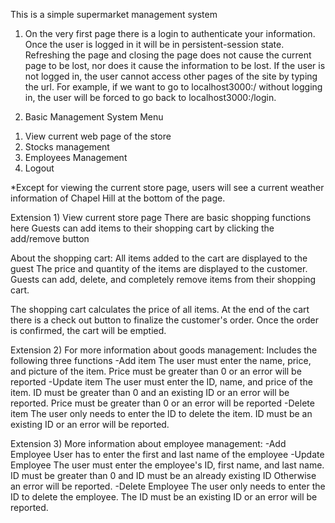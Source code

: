 This is a simple supermarket management system
1. On the very first page there is a login to authenticate your information.
Once the user is logged in it will be in persistent-session state. Refreshing the page and closing the page does not cause the current page to be lost, nor does it cause the information to be lost.
If the user is not logged in, the user cannot access other pages of the site by typing the url.
For example, if we want to go to localhost3000:/ without logging in,
the user will be forced to go back to localhost3000:/login.

2. Basic Management System Menu
1) View current web page of the store
2) Stocks management
3) Employees Management
4) Logout

*Except for viewing the current store page, users will see a current weather information of Chapel Hill at the bottom of the page.

Extension 1) View current store page
There are basic shopping functions here
Guests can add items to their shopping cart by clicking the add/remove button

About the shopping cart:
All items added to the cart are displayed to the guest
The price and quantity of the items are displayed to the customer.
Guests can add, delete, and completely remove items from their shopping cart.

The shopping cart calculates the price of all items.
At the end of the cart there is a check out button to finalize the customer's order.
Once the order is confirmed, the cart will be emptied.

Extension 2) For more information about goods management:
Includes the following three functions
-Add item
The user must enter the name, price, and picture of the item.
Price must be greater than 0 or an error will be reported
-Update item
The user must enter the ID, name, and price of the item.
ID must be greater than 0 and an existing ID or an error will be reported.
Price must be greater than 0 or an error will be reported
-Delete item
The user only needs to enter the ID to delete the item.
ID must be an existing ID or an error will be reported.

Extension 3) More information about employee management:
-Add Employee
User has to enter the first and last name of the employee
-Update Employee
The user must enter the employee's ID, first name, and last name.
ID must be greater than 0 and ID must be an already existing ID Otherwise an error will be reported.
-Delete Employee
The user only needs to enter the ID to delete the employee.
The ID must be an existing ID or an error will be reported.
